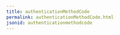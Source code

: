 ```yaml
---
title: authenticationMethodCode
permalink: authenticationMethodCode.html
jsonid: authenticationmethodcode
---
```

